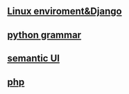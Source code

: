 ## [Linux enviroment&Django](https://github.com/Devinwon/article/issues)
## [python grammar](https://github.com/Devinwon/master/issues)
## [semantic UI](https://github.com/Devinwon/php/issues)
## [php](https://github.com/Devinwon/php/issues)
